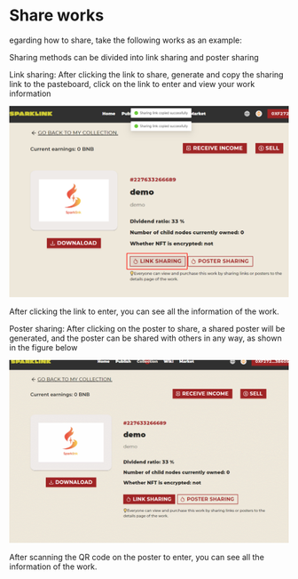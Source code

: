 # Share works

egarding how to share, take the following works as an example:

Sharing methods can be divided into link sharing and poster sharing

Link sharing: After clicking the link to share, generate and copy the sharing link to the pasteboard, click on the link to enter and view your work information

![](<../.gitbook/assets/image (8).png>)

After clicking the link to enter, you can see all the information of the work.

Poster sharing: After clicking on the poster to share, a shared poster will be generated, and the poster can be shared with others in any way, as shown in the figure below

![](../.gitbook/assets/image.gif)

After scanning the QR code on the poster to enter, you can see all the information of the work.
